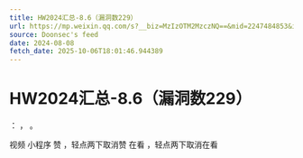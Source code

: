 ```yaml
---
title: HW2024汇总-8.6（漏洞数229）
url: https://mp.weixin.qq.com/s?__biz=MzIzOTM2MzczNQ==&mid=2247484853&idx=1&sn=d85600ba20a5e2d7f6a628cad46fc1c3
source: Doonsec's feed
date: 2024-08-08
fetch_date: 2025-10-06T18:01:46.944389
---
```


# HW2024汇总-8.6（漏洞数229）

：
，
。

视频
小程序
赞
，轻点两下取消赞
在看
，轻点两下取消在看